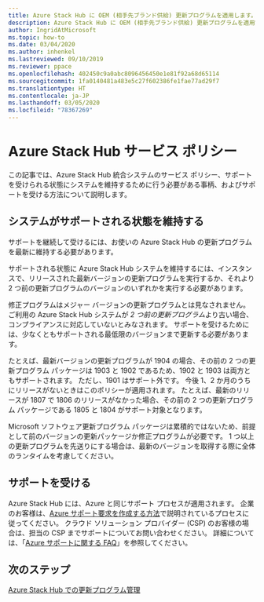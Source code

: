```yaml
---
title: Azure Stack Hub に OEM (相手先ブランド供給) 更新プログラムを適用します。
description: Azure Stack Hub に OEM (相手先ブランド供給) 更新プログラムを適用する方法について説明します。
author: IngridAtMicrosoft
ms.topic: how-to
ms.date: 03/04/2020
ms.author: inhenkel
ms.lastreviewed: 09/10/2019
ms.reviewer: ppace
ms.openlocfilehash: 402450c9a0abc8096456450e1e81f92a68d65114
ms.sourcegitcommit: 1fa0140481a483e5c27f602386fe1fae77ad29f7
ms.translationtype: HT
ms.contentlocale: ja-JP
ms.lasthandoff: 03/05/2020
ms.locfileid: "78367269"
---
```

# <a name="azure-stack-hub-servicing-policy"></a>Azure Stack Hub サービス ポリシー

この記事では、Azure Stack Hub 統合システムのサービス ポリシー、サポートを受けられる状態にシステムを維持するために行う必要がある事柄、およびサポートを受ける方法について説明します。

## <a name="keep-your-system-under-support"></a>システムがサポートされる状態を維持する

サポートを継続して受けるには、お使いの Azure Stack Hub の更新プログラムを最新に維持する必要があります。

サポートされる状態に Azure Stack Hub システムを維持するには、インスタンスで、リリースされた最新バージョンの更新プログラムを実行するか、それより 2 つ前の更新プログラムのバージョンのいずれかを実行する必要があります。

修正プログラムはメジャー バージョンの更新プログラムとは見なされません。 ご利用の Azure Stack Hub システムが *2 つ前の更新プログラム*より古い場合、コンプライアンスに対応していないとみなされます。 サポートを受けるためには、少なくともサポートされる最低限のバージョンまで更新する必要があります。

たとえば、最新バージョンの更新プログラムが 1904 の場合、その前の 2 つの更新プログラム パッケージは 1903 と 1902 であるため、1902 と 1903 は両方ともサポートされます。 ただし、1901 はサポート外です。 今後 1、2 か月のうちにリリースがないときはこのポリシーが適用されます。 たとえば、最新のリリースが 1807 で 1806 のリリースがなかった場合、その前の 2 つの更新プログラム パッケージである 1805 と 1804 がサポート対象となります。

Microsoft ソフトウェア更新プログラム パッケージは累積的ではないため、前提として前のバージョンの更新パッケージか修正プログラムが必要です。 1 つ以上の更新プログラムを先送りにする場合は、最新のバージョンを取得する際に全体のランタイムを考慮してください。

## <a name="get-support"></a>サポートを受ける

Azure Stack Hub には、Azure と同じサポート プロセスが適用されます。 企業のお客様は、[Azure サポート要求を作成する方法](https://docs.microsoft.com/azure/azure-supportability/how-to-create-azure-support-request)で説明されているプロセスに従ってください。 クラウド ソリューション プロバイダー (CSP) のお客様の場合は、担当の CSP までサポートについてお問い合わせください。 詳細については、「[Azure サポートに関する FAQ](https://azure.microsoft.com/support/faq/)」を参照してください。

## <a name="next-steps"></a>次のステップ

[Azure Stack Hub での更新プログラム管理](azure-stack-updates.md)
